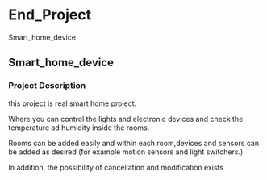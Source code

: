 # End_Project
Smart_home_device
<h2>Smart_home_device</h2>
<h3>Project Description</h3>
<p>this project is real smart home project.</p>
<p>Where you can control the lights and electronic devices and check the temperature ad humidity inside the rooms.</p>
<p>Rooms can be added easily and within each room,devices and sensors can be added as desired (for example motion sensors and light switchers.)
</p>
<p>In addition, the possibility of cancellation and modification exists</p> 
